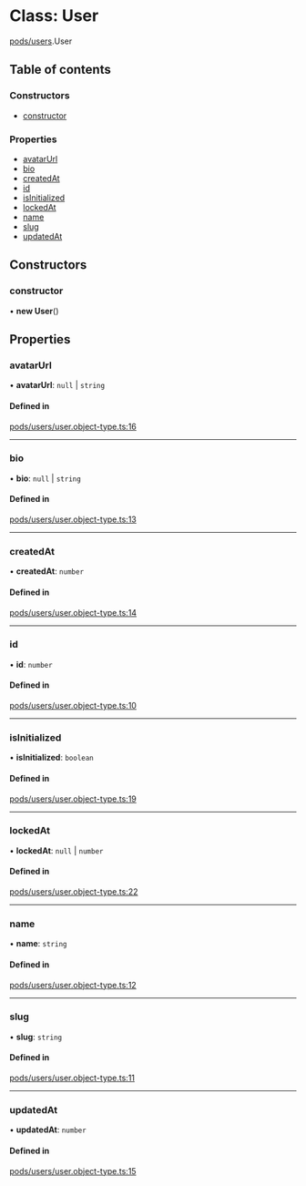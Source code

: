 # Class: User

[pods/users](../modules/pods_users.md).User

## Table of contents

### Constructors

- [constructor](pods_users.User.md#constructor)

### Properties

- [avatarUrl](pods_users.User.md#avatarurl)
- [bio](pods_users.User.md#bio)
- [createdAt](pods_users.User.md#createdat)
- [id](pods_users.User.md#id)
- [isInitialized](pods_users.User.md#isinitialized)
- [lockedAt](pods_users.User.md#lockedat)
- [name](pods_users.User.md#name)
- [slug](pods_users.User.md#slug)
- [updatedAt](pods_users.User.md#updatedat)

## Constructors

### <a id="constructor" name="constructor"></a> constructor

• **new User**()

## Properties

### <a id="avatarurl" name="avatarurl"></a> avatarUrl

• **avatarUrl**: `null` \| `string`

#### Defined in

[pods/users/user.object-type.ts:16](https://github.com/brickdoc/brickdoc/blob/master/apps/server-api/src/pods/users/user.object-type.ts#L16)

---

### <a id="bio" name="bio"></a> bio

• **bio**: `null` \| `string`

#### Defined in

[pods/users/user.object-type.ts:13](https://github.com/brickdoc/brickdoc/blob/master/apps/server-api/src/pods/users/user.object-type.ts#L13)

---

### <a id="createdat" name="createdat"></a> createdAt

• **createdAt**: `number`

#### Defined in

[pods/users/user.object-type.ts:14](https://github.com/brickdoc/brickdoc/blob/master/apps/server-api/src/pods/users/user.object-type.ts#L14)

---

### <a id="id" name="id"></a> id

• **id**: `number`

#### Defined in

[pods/users/user.object-type.ts:10](https://github.com/brickdoc/brickdoc/blob/master/apps/server-api/src/pods/users/user.object-type.ts#L10)

---

### <a id="isinitialized" name="isinitialized"></a> isInitialized

• **isInitialized**: `boolean`

#### Defined in

[pods/users/user.object-type.ts:19](https://github.com/brickdoc/brickdoc/blob/master/apps/server-api/src/pods/users/user.object-type.ts#L19)

---

### <a id="lockedat" name="lockedat"></a> lockedAt

• **lockedAt**: `null` \| `number`

#### Defined in

[pods/users/user.object-type.ts:22](https://github.com/brickdoc/brickdoc/blob/master/apps/server-api/src/pods/users/user.object-type.ts#L22)

---

### <a id="name" name="name"></a> name

• **name**: `string`

#### Defined in

[pods/users/user.object-type.ts:12](https://github.com/brickdoc/brickdoc/blob/master/apps/server-api/src/pods/users/user.object-type.ts#L12)

---

### <a id="slug" name="slug"></a> slug

• **slug**: `string`

#### Defined in

[pods/users/user.object-type.ts:11](https://github.com/brickdoc/brickdoc/blob/master/apps/server-api/src/pods/users/user.object-type.ts#L11)

---

### <a id="updatedat" name="updatedat"></a> updatedAt

• **updatedAt**: `number`

#### Defined in

[pods/users/user.object-type.ts:15](https://github.com/brickdoc/brickdoc/blob/master/apps/server-api/src/pods/users/user.object-type.ts#L15)
